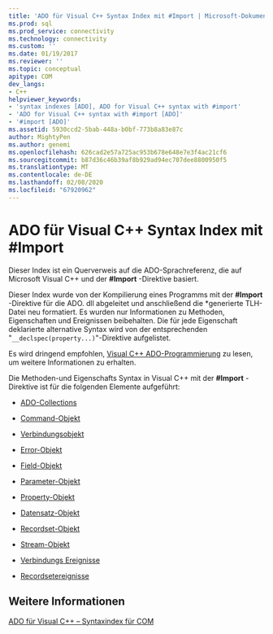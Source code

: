 ```yaml
---
title: 'ADO für Visual C++ Syntax Index mit #Import | Microsoft-Dokumentation'
ms.prod: sql
ms.prod_service: connectivity
ms.technology: connectivity
ms.custom: ''
ms.date: 01/19/2017
ms.reviewer: ''
ms.topic: conceptual
apitype: COM
dev_langs:
- C++
helpviewer_keywords:
- 'syntax indexes [ADO], ADO for Visual C++ syntax with #import'
- 'ADO for Visual C++ syntax with #import [ADO]'
- '#import [ADO]'
ms.assetid: 5930ccd2-5bab-448a-b0bf-773b8a83e87c
author: MightyPen
ms.author: genemi
ms.openlocfilehash: 626cad2e57a725ac953b678e648e7e3f4ac21cf6
ms.sourcegitcommit: b87d36c46b39af8b929ad94ec707dee8800950f5
ms.translationtype: MT
ms.contentlocale: de-DE
ms.lasthandoff: 02/08/2020
ms.locfileid: "67920962"
---
```

# <a name="ado-for-visual-c-syntax-index-with-import"></a>ADO für Visual C++ Syntax Index mit #Import
Dieser Index ist ein Querverweis auf die ADO-Sprachreferenz, die auf Microsoft Visual C++ und der **#Import** -Direktive basiert.  
  
 Dieser Index wurde von der Kompilierung eines Programms mit der **#Import** -Direktive für die ADO. dll abgeleitet und anschließend die \*generierte TLH-Datei neu formatiert. Es wurden nur Informationen zu Methoden, Eigenschaften und Ereignissen beibehalten. Die für jede Eigenschaft deklarierte alternative Syntax wird von der entsprechenden "`__declspec(property...)`"-Direktive aufgelistet.  
  
 Es wird dringend empfohlen, [Visual C++ ADO-Programmierung](../../../ado/guide/appendixes/visual-c-ado-programming.md) zu lesen, um weitere Informationen zu erhalten.  
  
 Die Methoden-und Eigenschafts Syntax in Visual C++ mit der **#Import** -Direktive ist für die folgenden Elemente aufgeführt:  
  
-   [ADO-Collections](../../../ado/reference/ado-api/collections-visual-c-syntax-index-with-sharpimport.md)  
  
-   [Command-Objekt](../../../ado/reference/ado-api/command-visual-c-syntax-index-with-sharpimport.md)  
  
-   [Verbindungsobjekt](../../../ado/reference/ado-api/connection-visual-c-syntax-index-with-sharpimport.md)  
  
-   [Error-Objekt](../../../ado/reference/ado-api/error-visual-c-syntax-index-with-sharpimport.md)  
  
-   [Field-Objekt](../../../ado/reference/ado-api/field-visual-c-syntax-index-with-sharpimport.md)  
  
-   [Parameter-Objekt](../../../ado/reference/ado-api/parameter-visual-c-syntax-index-with-sharpimport.md)  
  
-   [Property-Objekt](../../../ado/reference/ado-api/property-visual-c-syntax-index-with-sharpimport.md)  
  
-   [Datensatz-Objekt](../../../ado/reference/ado-api/record-visual-c-syntax-index-with-sharpimport.md)  
  
-   [Recordset-Objekt](../../../ado/reference/ado-api/recordset-visual-c-syntax-index-with-sharpimport.md)  
  
-   [Stream-Objekt](../../../ado/reference/ado-api/stream-visual-c-syntax-index-with-sharpimport.md)  
  
-   [Verbindungs Ereignisse](../../../ado/reference/ado-api/connectionevents-visual-c-syntax-index-with-sharpimport.md)  
  
-   [Recordsetereignisse](../../../ado/reference/ado-api/recordsetevents-visual-c-syntax-index-with-sharpimport.md)  
  
## <a name="see-also"></a>Weitere Informationen  
 [ADO für Visual C++ – Syntaxindex für COM](../../../ado/reference/ado-api/ado-for-visual-c-syntax-index-for-com.md)
